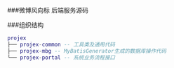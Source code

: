 ###微博风向标
后端服务源码

###组织结构
```lua
projex
├── projex-common -- 工具类及通用代码
├── projex-mbg -- MyBatisGenerator生成的数据库操作代码
└── projex-portal -- 系统业务流程接口

```